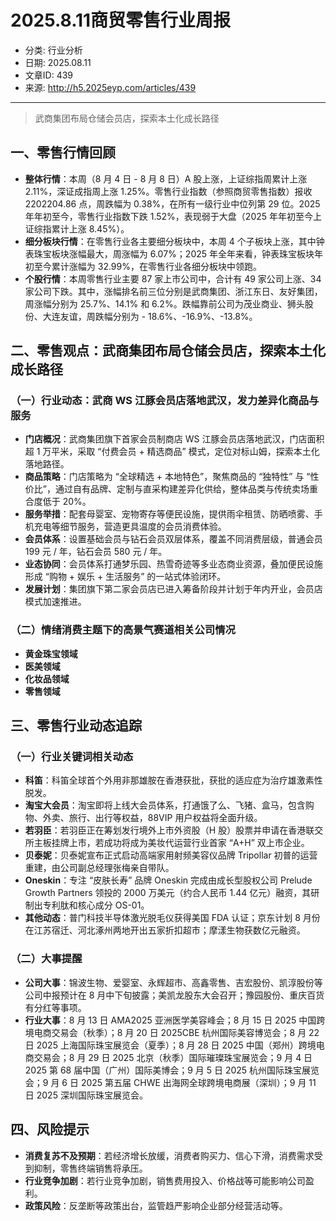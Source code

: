 # 2025.8.11商贸零售行业周报

- 分类: 行业分析
- 日期: 2025.08.11
- 文章ID: 439
- 来源: http://h5.2025eyp.com/articles/439

---

> 武商集团布局仓储会员店，探索本土化成长路径

## 一、零售行情回顾

- **整体行情**：本周（8 月 4 日 - 8 月 8 日）A 股上涨，上证综指周累计上涨 2.11%，深证成指周上涨 1.25%。零售行业指数（参照商贸零售指数）报收 2202204.86 点，周跌幅为 0.38%，在所有一级行业中位列第 29 位。2025 年年初至今，零售行业指数下跌 1.52%，表现弱于大盘（2025 年年初至今上证综指累计上涨 8.45%）。
- **细分板块行情**：在零售行业各主要细分板块中，本周 4 个子板块上涨，其中钟表珠宝板块涨幅最大，周涨幅为 6.07%；2025 年全年来看，钟表珠宝板块年初至今累计涨幅为 32.99%，在零售行业各细分板块中领跑。
- **个股行情**：本周零售行业主要 87 家上市公司中，合计有 49 家公司上涨、34 家公司下跌。其中，涨幅排名前三位分别是武商集团、浙江东日、友好集团，周涨幅分别为 25.7%、14.1% 和 6.2%。跌幅靠前公司为茂业商业、狮头股份、大连友谊，周跌幅分别为 - 18.6%、-16.9%、-13.8%。

## 二、零售观点：武商集团布局仓储会员店，探索本土化成长路径

### （一）行业动态：武商 WS 江豚会员店落地武汉，发力差异化商品与服务

- **门店概况**：武商集团旗下首家会员制商店 WS 江豚会员店落地武汉，门店面积超 1 万平米，采取 “付费会员 + 精选商品” 模式，定位对标山姆，探索本土化落地路径。
- **商品策略**：门店策略为 “全球精选 + 本地特色”，聚焦商品的 “独特性” 与 “性价比”，通过自有品牌、定制与直采构建差异化供给，整体品类与传统卖场重合度低于 20%。
- **服务举措**：配套母婴室、宠物寄存等便民设施，提供雨伞租赁、防晒喷雾、手机充电等细节服务，营造更具温度的会员消费体验。
- **会员体系**：设置基础会员与钻石会员双层体系，覆盖不同消费层级，普通会员 199 元 / 年，钻石会员 580 元 / 年。
- **业态协同**：会员体系打通梦乐园、热雪奇迹等多业态商业资源，叠加便民设施形成 “购物 + 娱乐 + 生活服务” 的一站式体验闭环。
- **发展计划**：集团旗下第二家会员店已进入筹备阶段并计划于年内开业，会员店模式加速推进。

### （二）情绪消费主题下的高景气赛道相关公司情况

- **黄金珠宝领域**
- **医美领域**
- **化妆品领域**
- **零售领域**

## 三、零售行业动态追踪

### （一）行业关键词相关动态

- **科笛**：科笛全球首个外用非那雄胺在香港获批，获批的适应症为治疗雄激素性脱发。
- **淘宝大会员**：淘宝即将上线大会员体系，打通饿了么、飞猪、盒马，包含购物、外卖、旅行、出行等权益，88VIP 用户权益将全面升级。
- **若羽臣**：若羽臣正在筹划发行境外上市外资股（H 股）股票并申请在香港联交所主板挂牌上市，若成功将成为美妆代运营行业首家 “A+H” 双上市企业。
- **贝泰妮**：贝泰妮宣布正式启动高端家用射频美容仪品牌 Tripollar 初普的运营重建，由公司副总经理张梅亲自带队。
- **Oneskin**：专注 “皮肤长寿” 品牌 Oneskin 完成由成长型股权公司 Prelude Growth Partners 领投的 2000 万美元（约合人民币 1.44 亿元）融资，其研制出专利肽和核心成分 OS-01。
- **其他动态**：普门科技半导体激光脱毛仪获得美国 FDA 认证；京东计划 8 月份在江苏宿迁、河北涿州两地开出五家折扣超市；摩漾生物获数亿元融资。

### （二）大事提醒

- **公司大事**：锦波生物、爱婴室、永辉超市、高鑫零售、吉宏股份、凯淳股份等公司中报预计在 8 月中下旬披露；美凯龙股东大会召开；豫园股份、重庆百货有分红等事项。
- **行业大事**：8 月 13 日 AMA2025 亚洲医学美容峰会；8 月 15 日 2025 中国跨境电商交易会（秋季）；8 月 20 日 2025CBE 杭州国际美容博览会；8 月 22 日 2025 上海国际珠宝展览会（夏季）；8 月 28 日 2025 中国（郑州）跨境电商交易会；8 月 29 日 2025 北京（秋季）国际璀璨珠宝展览会；9 月 4 日 2025 第 68 届中国（广州）国际美博会；9 月 5 日 2025 杭州国际珠宝展览会；9 月 6 日 2025 第五届 CHWE 出海网全球跨境电商展（深圳）；9 月 11 日 2025 深圳国际珠宝展览会。

## 四、风险提示

- **消费复苏不及预期**：若经济增长放缓，消费者购买力、信心下滑，消费需求受到抑制，零售终端销售将承压。
- **行业竞争加剧**：若行业竞争加剧，销售费用投入、价格战等可能影响公司盈利。
- **政策风险**：反垄断等政策出台，监管趋严影响企业部分经营活动等。
